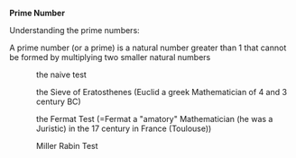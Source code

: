 <b>Prime Number</b>

Understanding the prime numbers:
<p>A prime number (or a prime) is a natural number greater than 1 that cannot be formed by multiplying two smaller natural numbers</p>
<ul>
  <ol>the naive test</ol>
  <ol>the Sieve of Eratosthenes (Euclid a greek Mathematician of 4 and 3 century BC)</ol>
  <ol>the Fermat Test (=Fermat a "amatory" Mathematician (he was a Juristic) in the 17 century in France (Toulouse))</ol>
  <ol>Miller Rabin Test</ol>
</ul>
